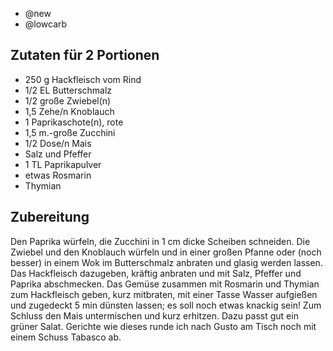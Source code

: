 - @new
- @lowcarb

## Zutaten für 2 Portionen
- 250 g       Hackfleisch vom Rind
- 1/2 EL      Butterschmalz
- 1/2 große       Zwiebel(n)
- 1,5 Zehe/n      Knoblauch
- 1       Paprikaschote(n), rote
- 1,5 m.-große      Zucchini
- 1/2 Dose/n      Mais
- Salz und Pfeffer
- 1 TL      Paprikapulver
- etwas       Rosmarin
- Thymian

## Zubereitung
Den Paprika würfeln, die Zucchini in 1 cm dicke Scheiben schneiden. Die Zwiebel und den Knoblauch würfeln und in einer großen Pfanne oder (noch besser) in einem Wok im Butterschmalz anbraten und glasig werden lassen. Das Hackfleisch dazugeben, kräftig anbraten und mit Salz, Pfeffer und Paprika abschmecken. Das Gemüse zusammen mit Rosmarin und Thymian zum Hackfleisch geben, kurz mitbraten, mit einer Tasse Wasser aufgießen und zugedeckt 5 min dünsten lassen; es soll noch etwas knackig sein! Zum Schluss den Mais untermischen und kurz erhitzen.
Dazu passt gut ein grüner Salat. Gerichte wie dieses runde ich nach Gusto am Tisch noch mit einem Schuss Tabasco ab.

